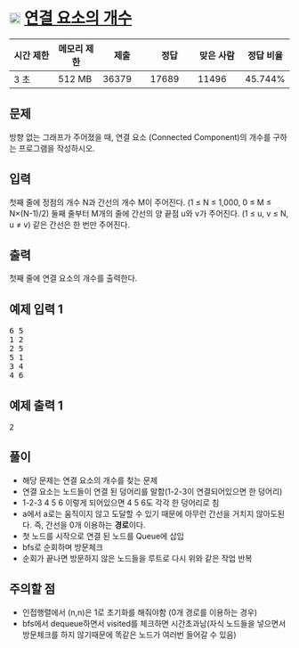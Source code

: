 # <img src="https://d2gd6pc034wcta.cloudfront.net/tier/9.svg" class="solvedac-tier" width="20px"> [연결 요소의 개수](https://www.acmicpc.net/problem/11724)

<table class="table" id="problem-info">
				<thead>
				<tr>
									<th style="width:16%;">시간 제한</th>
					<th style="width:16%;">메모리 제한</th>
					<th style="width:17%;">제출</th>
					<th style="width:17%;">정답</th>
					<th style="width:17%;">맞은 사람</th>
					<th style="width:17%;">정답 비율</th>
								</tr>
				</thead>
				<tbody>
				<tr>
				<td>3 초</td>
				<td>512 MB</td>
									<td>36379</td>
					<td>17689</td>
					<td>11496</td>
					<td>45.744%</td>
								</tr>
				</tbody>
				</table>

## 문제
방향 없는 그래프가 주어졌을 때, 연결 요소 (Connected Component)의 개수를 구하는 프로그램을 작성하시오.

## 입력
첫째 줄에 정점의 개수 N과 간선의 개수 M이 주어진다. (1 ≤ N ≤ 1,000, 0 ≤ M ≤ N×(N-1)/2) 둘째 줄부터 M개의 줄에 간선의 양 끝점 u와 v가 주어진다. (1 ≤ u, v ≤ N, u ≠ v) 같은 간선은 한 번만 주어진다.

## 출력
첫째 줄에 연결 요소의 개수를 출력한다.

<div class="row">
					<div class="col-md-6">
						<section id="sampleinput1">
						<div class="headline">
						<h2>예제 입력 1
						</h2>
						</div>
						<pre class="sampledata" id="sample-input-1">6 5
1 2
2 5
5 1
3 4
4 6
</pre>
						</section>
					</div>
					<div class="col-md-6">
						<section id="sampleoutput1">
						<div class="headline">
						<h2>예제 출력 1
						</h2>
						</div>
						<pre class="sampledata" id="sample-output-1">2
</pre>
						</section>
					</div>
									</div>           


## 풀이
- 해당 문제는 연결 요소의 개수를 찾는 문제
 - 연결 요소는 노드들이 연결 된 덩어리를 말함(1-2-3이 연결되어있으면 한 덩어리)
 - 1-2-3 4 5 6 이렇게 되어있으면 4 5 6도 각각 한 덩어리로 침
 - a에서 a로는 움직이지 않고 도달할 수 있기 때문에 아무런 간선을 거치지 않아도된다. 즉, 간선을 0개 이용하는 **경로**이다.
- 첫 노드를 시작으로 연결 된 노드를 Queue에 삽입
- bfs로 순회하며 방문체크
- 순회가 끝나면 방문하지 않은 노드들을 루트로 다시 위와 같은 작업 반복

## 주의할 점
- 인접행렬에서 (n,n)은 1로 초기화를 해줘야함 (0개 경로를 이용하는 경우)
- bfs에서 dequeue하면서 visited를 체크하면 시간초과남(자식 노드들을 넣으면서 방문체크를 하지 않기때문에 똑같은 노드가 여러번 들어갈 수 있음)
